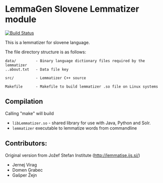 LemmaGen Slovene Lemmatizer module
===========================================
[![Build Status](https://travis-ci.org/izacus/SlovenianLemmatizer.svg?branch=master)](https://travis-ci.org/izacus/SlovenianLemmatizer)

This is a lemmatizer for slovene language.

The file directory structure is as follows:

```
data/         - Binary language dictionary files required by the lemmatizer
..about.txt   - Data file key

src/          - Lemmatizer C++ source

Makefile      - Makefile to build lemmatizer .so file on Linux systems
```

Compilation
----------------

Calling "make" will build
 * `libLemmatizer.so` - shared library for use with Java, Python and Solr.
 * `lemmatizer`         executable to lemmatize words from commandline


Contributors:
----------------

Original version from Jožef Stefan Institute (http://lemmatise.ijs.si/)

* Jernej Virag
* Domen Grabec
* Gašper Žejn
